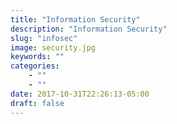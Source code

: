```yaml
---
title: "Information Security"
description: "Information Security"
slug: "infosec"
image: security.jpg
keywords: ""
categories: 
    - ""
    - ""
date: 2017-10-31T22:26:13-05:00
draft: false
---
```

